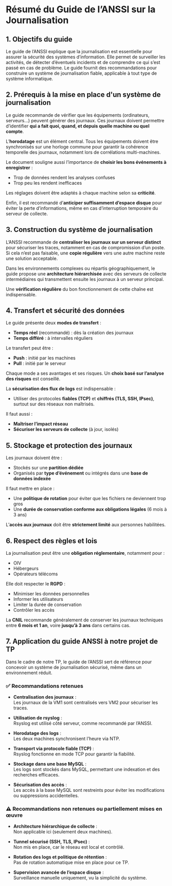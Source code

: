 # Résumé du Guide de l’ANSSI sur la Journalisation

## 1. Objectifs du guide

Le guide de l’ANSSI explique que la journalisation est essentielle pour assurer la sécurité des systèmes d’information. Elle permet de surveiller les activités, de détecter d’éventuels incidents et de comprendre ce qui s’est passé en cas de problème. Le guide fournit des recommandations pour construire un système de journalisation fiable, applicable à tout type de système informatique.

## 2. Prérequis à la mise en place d'un système de journalisation

Le guide recommande de vérifier que les équipements (ordinateurs, serveurs…) peuvent générer des journaux. Ces journaux doivent permettre d’identifier **qui a fait quoi, quand, et depuis quelle machine ou quel compte**.

L’**horodatage** est un élément central. Tous les équipements doivent être synchronisés sur une horloge commune pour garantir la cohérence temporelle des journaux, notamment lors de corrélations multi-machines.

Le document souligne aussi l’importance de **choisir les bons événements à enregistrer** :  
- Trop de données rendent les analyses confuses  
- Trop peu les rendent inefficaces  

Les réglages doivent être adaptés à chaque machine selon sa **criticité**.

Enfin, il est recommandé d’**anticiper suffisamment d’espace disque** pour éviter la perte d’informations, même en cas d’interruption temporaire du serveur de collecte.

## 3. Construction du système de journalisation

L’ANSSI recommande de **centraliser les journaux sur un serveur distinct** pour sécuriser les traces, notamment en cas de compromission d’un poste. Si cela n’est pas faisable, une **copie régulière** vers une autre machine reste une solution acceptable.

Dans les environnements complexes ou répartis géographiquement, le guide propose une **architecture hiérarchisée** avec des serveurs de collecte intermédiaires qui transmettent ensuite les journaux à un serveur principal.

Une **vérification régulière** du bon fonctionnement de cette chaîne est indispensable.

## 4. Transfert et sécurité des données

Le guide présente deux **modes de transfert** :
- **Temps réel** (recommandé) : dès la création des journaux
- **Temps différé** : à intervalles réguliers

Le transfert peut être :
- **Push** : initié par les machines
- **Pull** : initié par le serveur

Chaque mode a ses avantages et ses risques. Un **choix basé sur l’analyse des risques** est conseillé.

La **sécurisation des flux de logs** est indispensable :
- Utiliser des protocoles **fiables (TCP)** et **chiffrés (TLS, SSH, IPsec)**, surtout sur des réseaux non maîtrisés.

Il faut aussi :
- **Maîtriser l’impact réseau**
- **Sécuriser les serveurs de collecte** (à jour, isolés)

## 5. Stockage et protection des journaux

Les journaux doivent être :
- Stockés sur une **partition dédiée**
- Organisés par **type d’événement** ou intégrés dans une **base de données indexée**

Il faut mettre en place :
- Une **politique de rotation** pour éviter que les fichiers ne deviennent trop gros
- Une **durée de conservation conforme aux obligations légales** (6 mois à 3 ans)

L’**accès aux journaux** doit être **strictement limité** aux personnes habilitées.

## 6. Respect des règles et lois

La journalisation peut être une **obligation réglementaire**, notamment pour :
- OIV
- Hébergeurs
- Opérateurs télécoms

Elle doit respecter le **RGPD** :
- Minimiser les données personnelles
- Informer les utilisateurs
- Limiter la durée de conservation
- Contrôler les accès

La **CNIL** recommande généralement de conserver les journaux techniques entre **6 mois et 1 an**, voire **jusqu’à 3 ans** dans certains cas.

## 7. Application du guide ANSSI à notre projet de TP

Dans le cadre de notre TP, le guide de l’ANSSI sert de référence pour concevoir un système de journalisation sécurisé, même dans un environnement réduit.

### ✅ Recommandations retenues

- **Centralisation des journaux** :  
  Les journaux de la VM1 sont centralisés vers VM2 pour sécuriser les traces.

- **Utilisation de rsyslog** :  
  Rsyslog est utilisé côté serveur, comme recommandé par l’ANSSI.

- **Horodatage des logs** :  
  Les deux machines synchronisent l’heure via NTP.

- **Transport via protocole fiable (TCP)** :  
  Rsyslog fonctionne en mode TCP pour garantir la fiabilité.

- **Stockage dans une base MySQL** :  
  Les logs sont stockés dans MySQL, permettant une indexation et des recherches efficaces.

- **Sécurisation des accès** :  
  Les accès à la base MySQL sont restreints pour éviter les modifications ou suppressions accidentelles.

### ⚠️ Recommandations non retenues ou partiellement mises en œuvre

- **Architecture hiérarchique de collecte** :  
  Non applicable ici (seulement deux machines).

- **Tunnel sécurisé (SSH, TLS, IPsec)** :  
  Non mis en place, car le réseau est local et contrôlé.

- **Rotation des logs et politique de rétention** :  
  Pas de rotation automatique mise en place pour ce TP.

- **Supervision avancée de l’espace disque** :  
  Surveillance manuelle uniquement, vu la simplicité du système.

